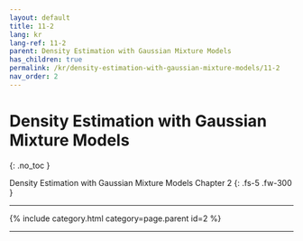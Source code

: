 ```yaml
---
layout: default
title: 11-2
lang: kr
lang-ref: 11-2
parent: Density Estimation with Gaussian Mixture Models
has_children: true
permalink: /kr/density-estimation-with-gaussian-mixture-models/11-2
nav_order: 2
---
```


# Density Estimation with Gaussian Mixture Models
{: .no_toc }


Density Estimation with Gaussian Mixture Models Chapter 2
{: .fs-5 .fw-300 }

---

{% include category.html category=page.parent id=2 %}

---

